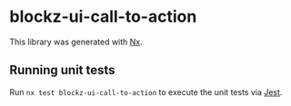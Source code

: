 # blockz-ui-call-to-action

This library was generated with [Nx](https://nx.dev).

## Running unit tests

Run `nx test blockz-ui-call-to-action` to execute the unit tests via [Jest](https://jestjs.io).
